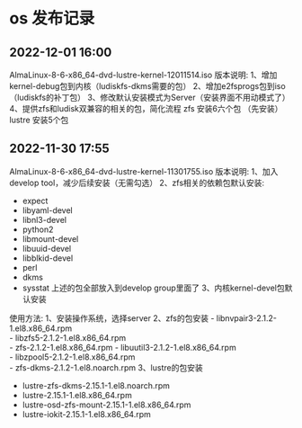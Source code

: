 # os 发布记录

## 2022-12-01 16:00
AlmaLinux-8-6-x86_64-dvd-lustre-kernel-12011514.iso
版本说明:
1、增加kernel-debug包到内核（ludiskfs-dkms需要的包）
2、增加e2fsprogs包到iso（ludiskfs的补丁包）
3、修改默认安装模式为Server（安装界面不用动模式了）
4、提供zfs和ludisk双兼容的相关的包，简化流程
   zfs 安装6六个包 （先安装）
   lustre 安装5个包




## 2022-11-30 17:55
AlmaLinux-8-6-x86_64-dvd-lustre-kernel-11301755.iso
版本说明:
1、加入develop tool，减少后续安装（无需勾选）
2、zfs相关的依赖包默认安装:
   - expect
   - libyaml-devel 
   - libnl3-devel 
   - python2 
   - libmount-devel
   - libuuid-devel  
   - libblkid-devel
   - perl
   - dkms
   - sysstat
   上述的包全部放入到develop group里面了
3、内核kernel-devel包默认安装

使用方法:
   1、安装操作系统，选择server
   2、zfs的包安装
    - libnvpair3-2.1.2-1.el8.x86_64.rpm  
    - libzfs5-2.1.2-1.el8.x86_64.rpm    
    - zfs-2.1.2-1.el8.x86_64.rpm
    - libuutil3-2.1.2-1.el8.x86_64.rpm   
    - libzpool5-2.1.2-1.el8.x86_64.rpm  
    - zfs-dkms-2.1.2-1.el8.noarch.rpm
   3、lustre的包安装
   - lustre-zfs-dkms-2.15.1-1.el8.noarch.rpm 
   - lustre-2.15.1-1.el8.x86_64.rpm  
   - lustre-osd-zfs-mount-2.15.1-1.el8.x86_64.rpm 
   - lustre-iokit-2.15.1-1.el8.x86_64.rpm

